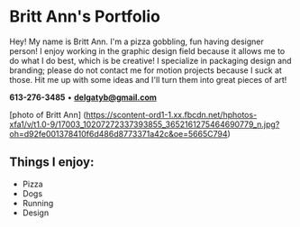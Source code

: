 # Britt Ann's Portfolio

Hey! My name is Britt Ann. I'm a pizza gobbling, fun having designer person! I enjoy working in the graphic design field because it allows me to do what I do best, which is be creative! I specialize in packaging design and branding; please do not contact me for motion projects because I suck at those. Hit me up with some ideas and I'll turn them into great pieces of art!

**613-276-3485** • **delgatyb@gmail.com**

[photo of Britt Ann] (https://scontent-ord1-1.xx.fbcdn.net/hphotos-xfa1/v/t1.0-9/17003_10207272337393855_3652161275464690779_n.jpg?oh=d92fe001378410f6d486d8773371a42c&oe=5665C794)

## Things I enjoy:

- Pizza
- Dogs
- Running
- Design
